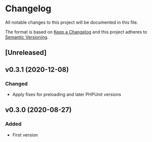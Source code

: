 # Changelog
All notable changes to this project will be documented in this file.

The format is based on [Keep a Changelog](http://keepachangelog.com/)
and this project adheres to [Semantic Versioning](http://semver.org/).

## [Unreleased]

## v0.3.1 (2020-12-08)
### Changed
- Apply fixes for preloading and later PHPUnit versions

## v0.3.0 (2020-08-27)
### Added
- First version
